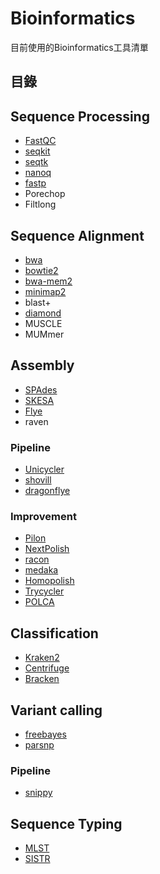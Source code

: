 # Bioinformatics
目前使用的Bioinformatics工具清單

## 目錄

## Sequence Processing
* [FastQC](https://www.bioinformatics.babraham.ac.uk/projects/fastqc)
* [seqkit](https://bioinf.shenwei.me/seqkit/)
* [seqtk](https://github.com/lh3/seqtk)
* [nanoq](https://github.com/esteinig/nanoq)
* [fastp](https://github.com/OpenGene/fastp)
* Porechop
* Filtlong

## Sequence Alignment
* [bwa](https://github.com/lh3/bwa)
* [bowtie2](https://github.com/BenLangmead/bowtie2)
* [bwa-mem2](https://github.com/bwa-mem2/bwa-mem2)
* [minimap2](https://github.com/lh3/minimap2)
* blast+
* [diamond](https://github.com/bbuchfink/diamond)
* MUSCLE
* MUMmer

## Assembly
* [SPAdes](https://cab.spbu.ru/software/spades/)
* [SKESA](https://github.com/ncbi/SKESA)
* [Flye](https://github.com/fenderglass/Flye)
* raven
### Pipeline
* [Unicycler](https://github.com/rrwick/Unicycler)
* [shovill](https://github.com/tseemann/shovill)
* [dragonflye](https://github.com/rpetit3/dragonflye)
### Improvement
* [Pilon](https://github.com/broadinstitute/pilon)
* [NextPolish](https://github.com/Nextomics/NextPolish)
* [racon](https://github.com/lbcb-sci/racon)
* [medaka](https://github.com/nanoporetech/medaka)
* [Homopolish](https://github.com/ythuang0522/homopolish)
* [Trycycler](https://github.com/rrwick/Trycycler)
* [POLCA](https://github.com/alekseyzimin/masurca#polca)

## Classification
* [Kraken2](https://ccb.jhu.edu/software/kraken2/)
* [Centrifuge](https://ccb.jhu.edu/software/centrifuge/)
* [Bracken](https://ccb.jhu.edu/software/bracken/)

## Variant calling
* [freebayes](https://github.com/freebayes/freebayes)
* [parsnp](https://github.com/marbl/parsnp)

### Pipeline
* [snippy](https://github.com/tseemann/snippy)

## Sequence Typing
* [MLST](https://github.com/tseemann/mlst)
* [SISTR](https://github.com/phac-nml/sistr_cmd)
